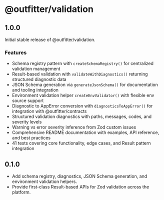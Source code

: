 # @outfitter/validation

## 1.0.0

Initial stable release of @outfitter/validation.

### Features

- Schema registry pattern with `createSchemaRegistry()` for centralized validation management
- Result-based validation with `validateWithDiagnostics()` returning structured diagnostic data
- JSON Schema generation via `generateJsonSchema()` for documentation and tooling integration
- Environment validation helper `createEnvValidator()` with flexible env source support
- Diagnostic to AppError conversion with `diagnosticsToAppError()` for integration with @outfitter/contracts
- Structured validation diagnostics with paths, messages, codes, and severity levels
- Warning vs error severity inference from Zod custom issues
- Comprehensive README documentation with examples, API reference, and best practices
- 41 tests covering core functionality, edge cases, and Result pattern integration

## 0.1.0

- Add schema registry, diagnostics, JSON Schema generation, and environment validation helpers.
- Provide first-class Result-based APIs for Zod validation across the platform.
